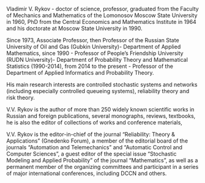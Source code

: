 Vladimir V. Rykov - doctor of science, professor, graduated from the Faculty of Mechanics and Mathematics of the Lomonosov Moscow State University in 1960, PhD from the Central Economics and Mathematics Institute in 1964 and his doctorate at Moscow State University in 1990.

Since 1973, Associate Professor, then Professor of the Russian State University of Oil and Gas (Gubkin University)- Department of Applied Mathematics, since 1990 - Professor of People’s Friendship University (RUDN University)- Department of Probability Theory and Mathematical Statistics (1990-2014), from 2014 to the present - Professor of the Department of Applied Informatics and Probability Theory.

His main research interests are controlled stochastic systems and networks (including especially controlled queueing systems), reliability theory and risk theory.

V.V. Rykov is the author of more than 250 widely known scientific works in Russian and foreign publications, several monographs, reviews, textbooks, he is also the editor of collections of works and conference materials,

V.V. Rykov is the editor-in-chief of the journal “Reliability: Theory & Applications” (Gnedenko Forum), a member of the editorial board of the journals “Automation and Telemechanics” and “Automatic Control and Computer Sciences”, a guest editor of the special issue “Stochastic Modeling and Applied Probability” of the journal “Mathematics”, as well as a permanent member of the organizing committees and participant in a series of major international conferences, including DCCN and others.
